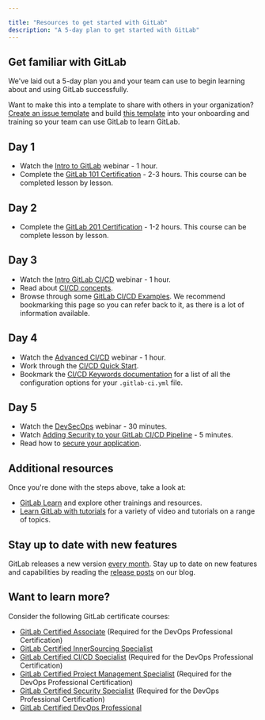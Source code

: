 ```yaml
---

title: "Resources to get started with GitLab"
description: "A 5-day plan to get started with GitLab"
---
```

<link rel="stylesheet" type="text/css" href="/stylesheets/biztech.css" />










## Get familiar with GitLab

We've laid out a 5-day plan you and your team can use to begin learning about and using GitLab successfully.

Want to make this into a template to share with others in your organization? [Create an issue template](https://docs.gitlab.com/ee/user/project/description_templates.html#create-an-issue-template) and build [this template](https://gitlab.com/gitlab-com/account-management/templates/customer-collaboration-project-template/-/blob/017ada32b15cd9fe0385d3e65a98c29c7b63a8b1/.gitlab/issue_templates/developer_onboarding.md) into your onboarding and training so your team can use GitLab to learn GitLab.

## Day 1

- Watch the [Intro to GitLab](https://www.youtube.com/watch?v=8_NLheTVr2g&list=PL05JrBw4t0Kpczt4pRtyF147Uvn2bGGvq&index=11) webinar - 1 hour.
- Complete the [GitLab 101 Certification](https://gitlab.edcast.com/pathways/copy-of-gitlab-certification-welcome) - 2-3 hours. This course can be completed lesson by lesson.

## Day 2

- Complete the [GitLab 201 Certification](https://gitlab.edcast.com/pathways/ECL-44010cf6-7a9c-4b9b-b684-fa08508a3252) - 1-2 hours. This course can be complete lesson by lesson.

## Day 3

- Watch the [Intro GitLab CI/CD](https://www.youtube.com/watch?v=CRhzbw2TnaM&list=PL05JrBw4t0Kpczt4pRtyF147Uvn2bGGvq&index=10) webinar - 1 hour.
- Read about [CI/CD concepts](https://docs.gitlab.com/ee/ci/introduction/index.html#continuous-integration).
- Browse through some [GitLab CI/CD Examples](https://docs.gitlab.com/ee/ci/examples/). We recommend bookmarking this page so you can refer back to it, as there is a lot of information available.

## Day 4

- Watch the [Advanced CI/CD](https://www.youtube.com/watch?v=4gWaG3Nkl4s&list=PL05JrBw4t0Kpczt4pRtyF147Uvn2bGGvq&index=9) webinar - 1 hour.
- Work through the [CI/CD Quick Start](https://docs.gitlab.com/ee/ci/quick_start/).
- Bookmark the [CI/CD Keywords documentation](https://docs.gitlab.com/ee/ci/yaml/) for a list of all the configuration options for your `.gitlab-ci.yml` file.

## Day 5

- Watch the [DevSecOps](https://www.youtube.com/watch?v=PH9Z_znll40&list=PL05JrBw4t0Kpczt4pRtyF147Uvn2bGGvq&index=8) webinar - 30 minutes.
- Watch [Adding Security to your GitLab CI/CD Pipeline](https://www.youtube.com/watch?v=Fd5DhebtScg&list=PLFGfElNsQthYDx0A_FaNNfUm9NHsK6zED&index=12&t=2s) - 5 minutes.
- Read how to [secure your application](https://docs.gitlab.com/ee/user/application_security/).

## Additional resources

Once you're done with the steps above, take a look at:

- [GitLab Learn](https://about.gitlab.com/learn/) and explore other trainings and resources.
- [Learn GitLab with tutorials](https://docs.gitlab.com/ee/tutorials/) for a variety of video and tutorials on a range of topics.

## Stay up to date with new features

GitLab releases a new version [every month](/handbook/engineering/releases/). Stay up to date on new features and capabilities by reading the [release posts](https://about.gitlab.com/releases/categories/releases/) on our blog.

## Want to learn more?

Consider the following GitLab certificate courses:

- [GitLab Certified Associate](https://about.gitlab.com/services/education/gitlab-certified-associate/) (Required for the DevOps Professional Certification)
- [GitLab Certified InnerSourcing Specialist](https://about.gitlab.com/services/education/gitlab-innersourcing-specialist/)
- [GitLab Certified CI/CD Specialist](https://about.gitlab.com/services/education/gitlab-cicd-associate/) (Required for the DevOps Professional Certification)
- [GitLab Certified Project Management Specialist](https://about.gitlab.com/services/education/gitlab-project-management-associate/) (Required for the DevOps Professional Certification)
- [GitLab Certified Security Specialist](https://about.gitlab.com/services/education/gitlab-security-specialist/) (Required for the DevOps Professional Certification)
- [GitLab Certified DevOps Professional](https://about.gitlab.com/services/education/gitlab-certified-devops-pro/)

